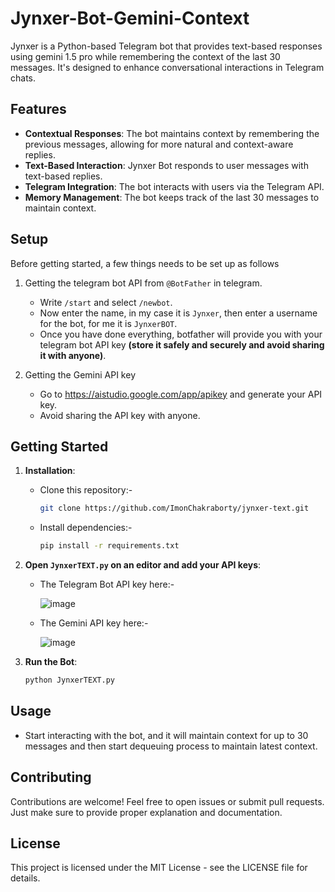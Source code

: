 # Jynxer-Bot-Gemini-Context

Jynxer is a Python-based Telegram bot that provides text-based responses using gemini 1.5 pro while remembering the context of the last 30 messages. It's designed to enhance conversational interactions in Telegram chats.

## Features

- **Contextual Responses**: The bot maintains context by remembering the previous messages, allowing for more natural and context-aware replies.
- **Text-Based Interaction**: Jynxer Bot responds to user messages with text-based replies.
- **Telegram Integration**: The bot interacts with users via the Telegram API.
- **Memory Management**: The bot keeps track of the last 30 messages to maintain context.

## Setup

Before getting started, a few things needs to be set up as follows

1. Getting the telegram bot API from `@BotFather` in telegram.
   - Write `/start` and select `/newbot`.
   - Now enter the name, in my case it is `Jynxer`, then enter a username for the bot, for me it is `JynxerBOT`.
   - Once you have done everything, botfather will provide you with your telegram bot API key **(store it safely and securely and avoid sharing it with anyone)**.

2. Getting the Gemini API key
   - Go to https://aistudio.google.com/app/apikey and generate your API key.
   - Avoid sharing the API key with anyone.

## Getting Started

1. **Installation**:
   - Clone this repository:-
      ```bash
      git clone https://github.com/ImonChakraborty/jynxer-text.git
  
   - Install dependencies:-
      ```bash
      pip install -r requirements.txt

2. **Open `JynxerTEXT.py` on an editor and add your API keys**:
   - The Telegram Bot API key here:-
   
     ![image](https://github.com/ImonChakraborty/jynxer-BOT-gemini-context/assets/135951651/d20a5093-d77b-451c-bb9e-bffe3c81fac2)

   - The Gemini API key here:-

     ![image](https://github.com/ImonChakraborty/jynxer-BOT-gemini-context/assets/135951651/1174a3ad-5895-46ad-8ab8-f02031c978ac)


3. **Run the Bot**:
      ```bash
      python JynxerTEXT.py

## Usage

- Start interacting with the bot, and it will maintain context for up to 30 messages and then start dequeuing process to maintain latest context.

## Contributing

Contributions are welcome! Feel free to open issues or submit pull requests. Just make sure to provide proper explanation and documentation.

## License

This project is licensed under the MIT License - see the LICENSE file for details.
